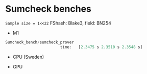 # Sumcheck benches

`Sample size = 1<<22` FShash: Blake3, field: BN254

* M1

```rust 
Sumcheck_bench/sumcheck_prover
                        time:   [2.3475 s 2.3510 s 2.3548 s] 
```

* CPU (Sweden)


* GPU
